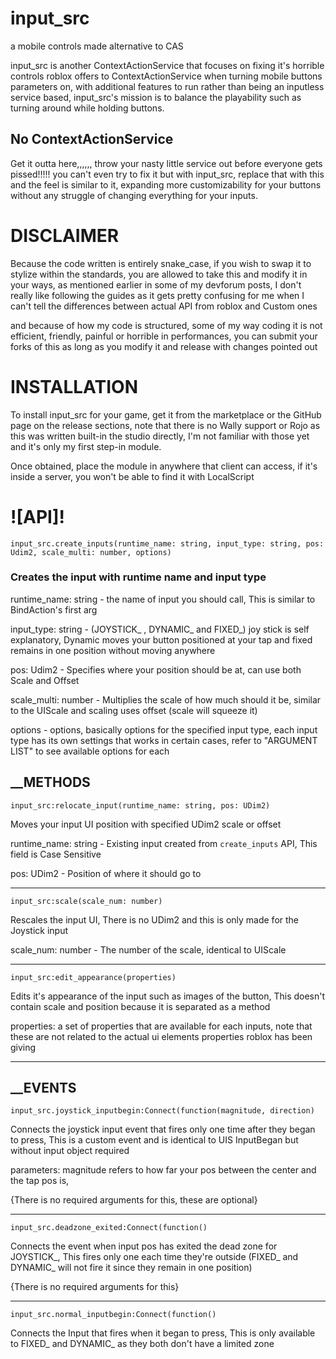 # input_src
a mobile controls made alternative to CAS

input_src is another ContextActionService that focuses on fixing it's horrible controls roblox offers to ContextActionService when turning mobile buttons parameters on, with additional features to run rather than being an inputless service based, input_src's mission is to balance the playability such as turning around while holding buttons.

## No ContextActionService
Get it outta here,,,,,, throw your nasty little service out before everyone gets pissed!!!!! you can't even try to fix it but with input_src, replace that with this and the feel is similar to it, expanding more customizability for your buttons without any struggle of changing everything for your inputs.

# DISCLAIMER 
Because the code written is entirely snake_case, if you wish to swap it to stylize within the standards, you are allowed to take this and modify it in your ways, as mentioned earlier in some of my devforum posts, I don't really like following the guides as it gets pretty confusing for me when I can't tell the differences between actual API from roblox and Custom ones

and because of how my code is structured, some of my way coding it is not efficient, friendly, painful or horrible in performances, you can submit your forks of this as long as you modify it and release with changes pointed out

# INSTALLATION 
To install input_src for your game, get it from the marketplace or the GitHub page on the release sections, note that there is no Wally support or Rojo as this was written built-in the studio directly, I'm not familiar with those yet and it's only my first step-in module.

Once obtained, place the module in anywhere that client can access, if it's inside a server, you won't be able to find it with LocalScript

# ![API]!

```luau
input_src.create_inputs(runtime_name: string, input_type: string, pos: Udim2, scale_multi: number, options)
```

### Creates the input with runtime name and input type
runtime_name: string - the name of input you should call, This is similar to BindAction's first arg

input_type: string - (JOYSTICK_ , DYNAMIC_ and FIXED_) joy stick is self explanatory, Dynamic moves your button positioned at your tap and fixed remains in one position without moving anywhere

pos: Udim2 - Specifies where your position should be at, can use both Scale and Offset

scale_multi: number - Multiplies the scale of how much should it be, similar to the UIScale and scaling uses offset (scale will squeeze it)

options - options, basically options for the specified input type, each input type has its own settings that works in certain cases, refer to "ARGUMENT LIST" to see available options for each

## __METHODS
```luau
input_src:relocate_input(runtime_name: string, pos: UDim2)
```
Moves your input UI position with specified UDim2 scale or offset

runtime_name: string - Existing input created from `create_inputs` API, This field is Case Sensitive

pos: UDim2 - Position of where it should go to
__________

```luau
input_src:scale(scale_num: number)
```
Rescales the input UI, There is no UDim2 and this is only made for the Joystick input

scale_num: number - The number of the scale, identical to UIScale

----------

```luau
input_src:edit_appearance(properties)
```
Edits it's appearance of the input such as images of the button, This doesn't contain scale and position because it is separated as a method

properties: a set of properties that are available for each inputs, note that these are not related to the actual ui elements properties roblox has been giving

_________

## __EVENTS

```luau 
input_src.joystick_inputbegin:Connect(function(magnitude, direction)
```
Connects the joystick input event that fires only one time after they began to press, This is a custom event and is identical to UIS InputBegan but without input object required

parameters: magnitude refers to how far your pos between the center and the tap pos is, 

{There is no required arguments for this, these are optional}

__________

```luau
input_src.deadzone_exited:Connect(function()
```
Connects the event when input pos has exited the dead zone for JOYSTICK_, This fires only one each time they're outside (FIXED_ and DYNAMIC_ will not fire it since they remain in one position)

{There is no required arguments for this}

__________

```luau
input_src.normal_inputbegin:Connect(function()
```
Connects the Input that fires when it began to press, This is only available to FIXED_ and DYNAMIC_ as they both don't have a limited zone


